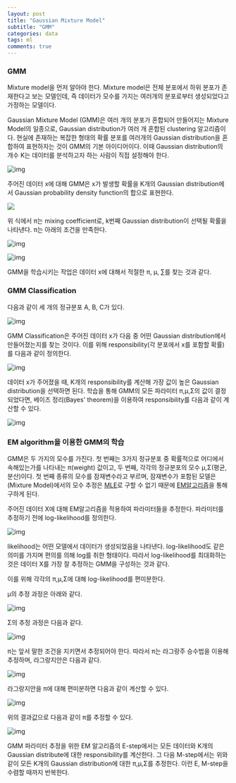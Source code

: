 ```yaml
---
layout: post
title: "Gaussian Mixture Model"
subtitle: "GMM"
categories: data
tags: ml
comments: true
---
```


### GMM

Mixture model을 먼저 알아야 한다. Mixture model은 전체 분포에서 하위 분포가 존재한다고 보는 모델인데, 즉 데이터가 모수를 가지는 여러개의 분포로부터 생성되었다고 가정하는 모델이다. 

Gaussian Mixture Model (GMM)은 여러 개의 분포가 혼합되어 만들어지는 Mixture Model의 일종으로, Gaussian distribution가 여러 개 혼합된 clustering 알고리즘이다. 현실에 존재하는 복잡한 형태의 확률 분포를 여러개의 Gaussian distribution을 혼합하여 표현하자는 것이 GMM의 기본 아이디어이다. 이때 Gaussian distribution의 개수 K는 데이터를 분석하고자 하는 사람이 직접 설정해야 한다.

![img](https://imgur.com/McwinS4.png)

주어진 데이터 x에 대해 GMM은 x가 발생할 확률을 K개의 Gaussian distribution에서 Gaussian probability density function의 합으로 표현한다.

![](https://imgur.com/4VuqDHN.png)

위 식에서 π는 mixing coefficient로, k번째 Gaussian distribution이 선택될 확률을 나타낸다. π는 아래의 조건을 만족한다.

![img](https://t1.daumcdn.net/cfile/tistory/999E08375AC7637F0C)

![img](https://t1.daumcdn.net/cfile/tistory/993FF4395AC763833C)

GMM을 학습시키는 작업은 데이터 x에 대해서 적절한 π, μ, ∑를 찾는 것과 같다.

### GMM Classification

다음과 같이 세 개의 정규분포 A, B, C가 있다.

![img](https://t1.daumcdn.net/cfile/tistory/99F2D73359842CC912)

GMM Classification은 주어진 데이터 x가 다음 중 어떤 Gaussian distribution에서 만들어졌는지를 찾는 것이다. 이를 위해 responsibility(각 분포에서 x를 포함할 확률)를 다음과 같이 정의한다.

![img](https://t1.daumcdn.net/cfile/tistory/99E6C5455AC8AA8A01)

데이터 x가 주어졌을 때, K개의 responsibility를 계산해 가장 값이 높은 Gaussian distribution을 선택하면 된다. 학습을 통해 GMM의 모든 파라미터 π,μ,Σ의 값이 결정되었다면, 베이즈 정리(Bayes' theorem)을 이용하여 responsibility를 다음과 같이 계산할 수 있다.

![img](https://t1.daumcdn.net/cfile/tistory/99AD6E4A5AC8C7C639)



### EM algorithm을 이용한 GMM의 학습

GMM은 두 가지의 모수를 가진다. 첫 번째는 3가지 정규분포 중 확률적으로 어디에서 속해있는가를 나타내는 π(weight) 값이고, 두 번째, 각각의 정규분포의 모수 μ,Σ(평균, 분산)이다. 첫 번째 종류의 모수를 잠재변수라고 부르며, 잠재변수가 포함된 모델은(Mixture Model)에서의 모수 추정은 [MLE](<https://plannoa.github.io/data/2019/11/07/Probability-Theory/>)로 구할 수 없기 때문에 [EM알고리즘](<https://plannoa.github.io/data/2019/11/08/EM-algorithm/>)을 통해 구하게 된다.

주어진 데이터 X에 대해 EM알고리즘을 적용하여 파라미터들을 추정한다. 파라미터를 추정하기 전에 log-likelihood를 정의한다.

![img](https://t1.daumcdn.net/cfile/tistory/99B62E4E5AC8A0CF24)

likelihood는 어떤 모델에서 데이터가 생성되었음을 나타낸다. log-likelihood도 같은 의미를 가지며 편의를 의해 log를 취한 형태이다. 따라서 log-likelihood를 최대화하는 것은 데이터 X를 가장 잘 추정하는 GMM을 구성하는 것과 같다.

이를 위해 각각의 π,μ,Σ에 대해 log-likelihood를 편미분한다. 

μ의 추정 과정은 아래와 같다.

![img](https://t1.daumcdn.net/cfile/tistory/99A074505AC8A8D50C)

Σ의 추정 과정은 다음과 같다.

![img](https://t1.daumcdn.net/cfile/tistory/99043F505AC8B19B01)

π는 앞서 말한 조건을 지키면서 추정되어야 한다. 따라서 π는 라그랑주 승수법을 이용해 추정하며, 라그랑지안은 다음과 같다.

![img](https://t1.daumcdn.net/cfile/tistory/9997D3495AC8C3E724)

라그랑지안을 π에 대해 편미분하면 다음과 같이 계산할 수 있다.

![img](https://t1.daumcdn.net/cfile/tistory/991622405AC8C24C30)

위의 결과값으로 다음과 같이 π를 추정할 수 있다.

![img](https://t1.daumcdn.net/cfile/tistory/99C26F445AC8C39D15)

GMM 파라미터 추정을 위한 EM 알고리즘의 E-step에서는 모든 데이터와 K개의 Gaussian distribute에 대한 responsibility를 계산한다. 그 다음 M-step에서는 위와 같이 모든 K개의 Gaussian distribution에 대한 π,μ,Σ를 추정한다. 이런 E, M-step을 수렴할 때까지 반복한다.

